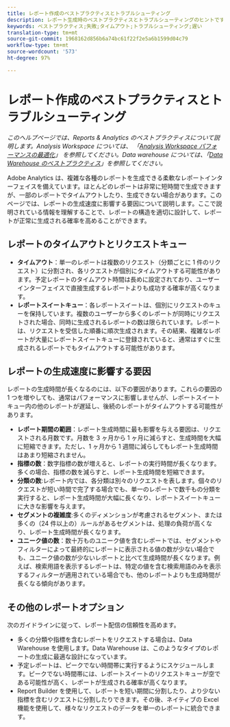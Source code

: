 ```yaml
---
title: レポート作成のベストプラクティスとトラブルシューティング
description: レポート生成時のベストプラクティスとトラブルシューティングのヒントです。
keywords: ベストプラクティス;失敗;タイムアウト;トラブルシューティング;遅い
translation-type: tm+mt
source-git-commit: 1968162d856b6a74bc61f22f2e5a6b1599d04c79
workflow-type: tm+mt
source-wordcount: '573'
ht-degree: 97%

---
```



# レポート作成のベストプラクティスとトラブルシューティング

*このヘルプページでは、Reports &amp; Analytics のベストプラクティスについて説明します。Analysis Workspace については、 「[Analysis Workspace パフォーマンスの最適化](../analysis-workspace/workspace-faq/optimizing-performance.md)」 を参照してください。Data warehouse については、「[Data Warehouse のベストプラクティス](/help/export/data-warehouse/data-warehouse-bp.md)」を参照してください。*

Adobe Analytics は、複雑な各種のレポートを生成できる柔軟なレポートインターフェイスを備えています。ほとんどのレポートは非常に短時間で生成できますが、一部のレポートでタイムアウトしたり、生成できない場合があります。このページでは、レポートの生成速度に影響する要因について説明します。ここで説明されている情報を理解することで、レポートの構造を適切に設計して、レポートが正常に生成される確率を高めることができます。

## レポートのタイムアウトとリクエストキュー

* **タイムアウト**：単一のレポートは複数のリクエスト（分類ごとに 1 件のリクエスト）に分割され、各リクエストが個別にタイムアウトする可能性があります。予定レポートのタイムアウト時間は長めに設定されており、ユーザーインターフェイスで直接生成するレポートよりも成功する確率が高くなります。
* **レポートスイートキュー**：各レポートスイートは、個別にリクエストのキューを保持しています。複数のユーザーから多くのレポートが同時にリクエストされた場合、同時に生成されるレポートの数は限られています。レポートは、リクエストを受信した順番に順次生成されます。その結果、複雑なレポートが大量にレポートスイートキューに登録されていると、通常はすぐに生成されるレポートでもタイムアウトする可能性があります。

## レポートの生成速度に影響する要因

レポートの生成時間が長くなるのには、以下の要因があります。これらの要因の 1 つを増やしても、通常はパフォーマンスに影響しませんが、レポートスイートキュー内の他のレポートが遅延し、後続のレポートがタイムアウトする可能性があります。

* **レポート期間の範囲**：レポート生成時間に最も影響を与える要因は、リクエストされる月数です。月数を 3 ヶ月から 1 ヶ月に減らすと、生成時間を大幅に短縮できます。ただし、1 ヶ月から 1 週間に減らしてもレポート生成時間はあまり短縮されません。
* **指標の数**：数字指標の数が増えると、レポートの実行時間が長くなります。多くの場合、指標の数を減らすと、レポート生成時間を短縮できます。
* **分類の数**:レポート内では、各分類は別々のリクエストを表します。個々のリクエストが短い時間で完了する場合でも、単一のレポートで数千もの分類を実行すると、レポート生成時間が大幅に長くなり、レポートスイートキューに大きな影響を与えます。
* **セグメントの複雑度**:多くのディメンションが考慮されるセグメント、または多くの（24 件以上の）ルールがあるセグメントは、処理の負荷が高くなり、レポート生成時間が長くなります。
* **ユニーク値の数**：数十万ものユニーク値を含むレポートでは、セグメントやフィルターによって最終的にレポートに表示される値の数が少ない場合でも、ユニーク値の数が少ないレポートと比べて生成時間が長くなります。例えば、検索用語を表示するレポートは、特定の値を含む検索用語のみを表示するフィルターが適用されている場合でも、他のレポートよりも生成時間が長くなる傾向があります。

## その他のレポートオプション

次のガイドラインに従って、レポート配信の信頼性を高めます。

* 多くの分類や指標を含むレポートをリクエストする場合は、Data Warehouse を使用します。Data Warehouse は、このようなタイプのレポートの生成に最適な設計になっています。
* 予定レポートは、ピークでない時間帯に実行するようにスケジュールします。ピークでない時間帯には、レポートスイートのリクエストキューが空である可能性が高く、レポートが生成される確率が高くなります。
* Report Builder を使用して、レポートを短い期間に分割したり、より少ない指標を含むリクエストに分割したりできます。その後、ネイティブの Excel 機能を使用して、様々なリクエストのデータを単一のレポートに統合できます。
